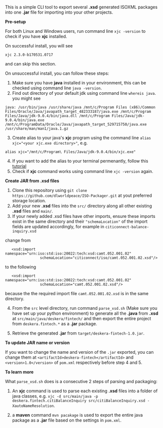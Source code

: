 This is a simple CLI tool to export several **.xsd** generated ISOXML packages into one **.jar** file for importing into your other projects.

__Pre-setup__

For both Linux and Windows users, run command line `xjc -version` to check if you have **xjc** installed.

On successful install, you will see

```
xjc 2.3.0-b170531.0717
```
and can skip this section.

On unsuccessful install, you can follow these steps:
1. Make sure you have **java** installed in your environment, this can be checked using command line `java -version`.
2. Find out directory of your default jdk using command line `whereis java`. you might see
```
java: /usr/bin/java /usr/share/java /mnt/c/Program Files (x86)/Common Files/Oracle/Java/javapath_target_482333187/java.exe /mnt/c/Program Files/Java/jdk-9.0.4/bin/java.dll /mnt/c/Program Files/Java/jdk-9.0.4/bin/java.exe /mnt/c/ProgramData/Oracle/Java/javapath_target_529715750/java.exe /usr/share/man/man1/java.1.gz
```
3. Create alias to your java's **xjc** program using the command line `alias xjc="<your xjc.exe directory>"`, e.g. 
```
alias xjc="/mnt/c/Program\ Files/Java/jdk-9.0.4/bin/xjc.exe"
```
4. If you want to add the alias to your terminal permenantly, follow this  [tutorial](https://www.hostingadvice.com/how-to/set-command-aliases-linuxubuntudebian/)
5. Check if **xjc** command works using command line `xjc -version` again.

__Create JAR from .xsd files__

1. Clone this repository using `git clone https://github.com/dlworldpeace/ISO-Packager.git` at yout preferred storage location.
2. Add your new **.xsd** files into the `src/` directory along all other existing **.xsd** files and `main/`.
3. If your newly added .xsd files have other imports, ensure these imports exist in the same directory and their `"schemaLocation"` of the import fields are updated accordingly, for example in `citiconnect-balance-inquiry.xsd`

change from

```
   <xsd:import namespace="urn:iso:std:iso:20022:tech:xsd:camt.052.001.02"
                schemaLocation="citiconnect/iso/camt.052.001.02.xsd"/>
```
to the following
```
   <xsd:import namespace="urn:iso:std:iso:20022:tech:xsd:camt.052.001.02"
                schemaLocation="camt.052.001.02.xsd"/>
```
because the the required import file `camt.052.001.02.xsd` is in the same directory.

4. From the `src` level directory, run command `parse_xsd.sh` (Make sure you have set up your python environment) to generate all the **.java** from **.xsd** at `src/main/java/deskera/fintech/` and then export the entire project from `deskera.fintech.*` as a **.jar** package.

5. Retrieve the generated **.jar** from `target/deskera-fintech-1.0.jar`.

__To update JAR name or version__

If you want to change the name and version of the `.jar` exported, you can change them at `<artifactId>deskera-fintech</artifactId>` and `<version>1.0</version>` of `pom.xml` respectively before step 4 and 5.

__To learn more__

What `parse_xsd.sh` does is a consecutive 2 steps of parsing and packaging:

1. An **xjc** command is used to parse each existing **.xsd** files into a folder of java classes, e.g. `xjc -d src/main/java -p deskera.fintech.citiBalanceInquiry src/citiBalanceInquiry.xsd -XautoNameResolution`.

2. a **maven** command `mvn pacakage` is used to export the entire java package as a **.jar** file based on the settings in `pom.xml`.
